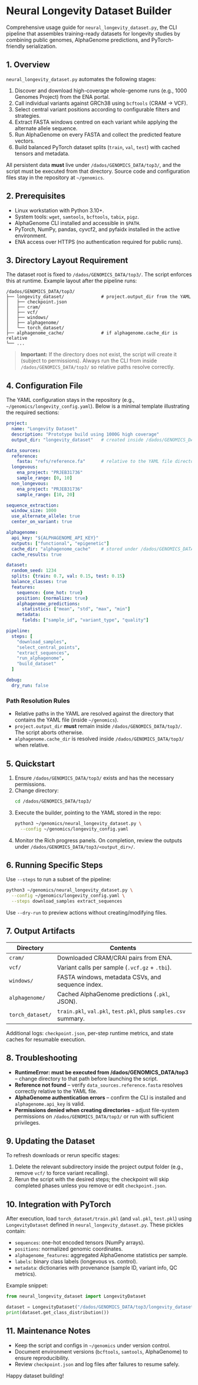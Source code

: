 # Neural Longevity Dataset Builder

Comprehensive usage guide for `neural_longevity_dataset.py`, the CLI pipeline that assembles training-ready datasets for longevity studies by combining public genomes, AlphaGenome predictions, and PyTorch-friendly serialization.

## 1. Overview

`neural_longevity_dataset.py` automates the following stages:

1. Discover and download high-coverage whole-genome runs (e.g., 1000 Genomes Project) from the ENA portal.
2. Call individual variants against GRCh38 using `bcftools` (CRAM → VCF).
3. Select central variant positions according to configurable filters and strategies.
4. Extract FASTA windows centred on each variant while applying the alternate allele sequence.
5. Run AlphaGenome on every FASTA and collect the predicted feature vectors.
6. Build balanced PyTorch dataset splits (`train`, `val`, `test`) with cached tensors and metadata.

All persistent data **must** live under `/dados/GENOMICS_DATA/top3/`, and the script must be executed from that directory. Source code and configuration files stay in the repository at `~/genomics`.

## 2. Prerequisites

- Linux workstation with Python 3.10+.
- System tools: `wget`, `samtools`, `bcftools`, `tabix`, `pigz`.
- AlphaGenome CLI installed and accessible in `$PATH`.
- PyTorch, NumPy, pandas, cyvcf2, and pyfaidx installed in the active environment.
- ENA access over HTTPS (no authentication required for public runs).

## 3. Directory Layout Requirement

The dataset root is fixed to `/dados/GENOMICS_DATA/top3/`. The script enforces this at runtime. Example layout after the pipeline runs:

```
/dados/GENOMICS_DATA/top3/
├── longevity_dataset/              # project.output_dir from the YAML
│   ├── checkpoint.json
│   ├── cram/
│   ├── vcf/
│   ├── windows/
│   ├── alphagenome/
│   └── torch_dataset/
├── alphagenome_cache/              # if alphagenome.cache_dir is relative
└── ...
```

> **Important:** If the directory does not exist, the script will create it (subject to permissions). Always run the CLI from inside `/dados/GENOMICS_DATA/top3/` so relative paths resolve correctly.

## 4. Configuration File

The YAML configuration stays in the repository (e.g., `~/genomics/longevity_config.yaml`). Below is a minimal template illustrating the required sections:

```yaml
project:
  name: "Longevity Dataset"
  description: "Prototype build using 1000G high coverage"
  output_dir: "longevity_dataset"   # created inside /dados/GENOMICS_DATA/top3/

data_sources:
  reference:
    fasta: "refs/reference.fa"      # relative to the YAML file directory
  longevous:
    ena_project: "PRJEB31736"
    sample_range: [0, 10]
  non_longevous:
    ena_project: "PRJEB31736"
    sample_range: [10, 20]

sequence_extraction:
  window_size: 1000
  use_alternate_allele: true
  center_on_variant: true

alphagenome:
  api_key: "${ALPHAGENOME_API_KEY}"
  outputs: ["functional", "epigenetic"]
  cache_dir: "alphagenome_cache"    # stored under /dados/GENOMICS_DATA/top3/
  cache_results: true

dataset:
  random_seed: 1234
  splits: {train: 0.7, val: 0.15, test: 0.15}
  balance_classes: true
  features:
    sequence: {one_hot: true}
    position: {normalize: true}
    alphagenome_predictions:
      statistics: ["mean", "std", "max", "min"]
    metadata:
      fields: ["sample_id", "variant_type", "quality"]

pipeline:
  steps: [
    "download_samples",
    "select_central_points",
    "extract_sequences",
    "run_alphagenome",
    "build_dataset"
  ]

debug:
  dry_run: false
```

### Path Resolution Rules

- Relative paths in the YAML are resolved against the directory that contains the YAML file (inside `~/genomics`).
- `project.output_dir` **must** remain inside `/dados/GENOMICS_DATA/top3/`. The script aborts otherwise.
- `alphagenome.cache_dir` is resolved inside `/dados/GENOMICS_DATA/top3/` when relative.

## 5. Quickstart

1. Ensure `/dados/GENOMICS_DATA/top3/` exists and has the necessary permissions.
2. Change directory:
   ```bash
   cd /dados/GENOMICS_DATA/top3/
   ```
3. Execute the builder, pointing to the YAML stored in the repo:
   ```bash
   python3 ~/genomics/neural_longevity_dataset.py \
     --config ~/genomics/longevity_config.yaml
   ```
4. Monitor the Rich progress panels. On completion, review the outputs under `/dados/GENOMICS_DATA/top3/<output_dir>/`.

## 6. Running Specific Steps

Use `--steps` to run a subset of the pipeline:

```bash
python3 ~/genomics/neural_longevity_dataset.py \
  --config ~/genomics/longevity_config.yaml \
  --steps download_samples extract_sequences
```

Use `--dry-run` to preview actions without creating/modifying files.

## 7. Output Artifacts

| Directory | Contents |
|-----------|----------|
| `cram/` | Downloaded CRAM/CRAI pairs from ENA. |
| `vcf/` | Variant calls per sample (`.vcf.gz` + `.tbi`). |
| `windows/` | FASTA windows, metadata CSVs, and sequence index. |
| `alphagenome/` | Cached AlphaGenome predictions (`.pkl`, JSON). |
| `torch_dataset/` | `train.pkl`, `val.pkl`, `test.pkl`, plus `samples.csv` summary. |

Additional logs: `checkpoint.json`, per-step runtime metrics, and state caches for resumable execution.

## 8. Troubleshooting

- **RuntimeError: must be executed from /dados/GENOMICS_DATA/top3** – change directory to that path before launching the script.
- **Reference not found** – verify `data_sources.reference.fasta` resolves correctly relative to the YAML file.
- **AlphaGenome authentication errors** – confirm the CLI is installed and `alphagenome.api_key` is valid.
- **Permissions denied when creating directories** – adjust file-system permissions on `/dados/GENOMICS_DATA/top3/` or run with sufficient privileges.

## 9. Updating the Dataset

To refresh downloads or rerun specific stages:

1. Delete the relevant subdirectory inside the project output folder (e.g., remove `vcf/` to force variant recalling).
2. Rerun the script with the desired steps; the checkpoint will skip completed phases unless you remove or edit `checkpoint.json`.

## 10. Integration with PyTorch

After execution, load `torch_dataset/train.pkl` (and `val.pkl`, `test.pkl`) using `LongevityDataset` defined in `neural_longevity_dataset.py`. These pickles contain:

- `sequences`: one-hot encoded tensors (NumPy arrays).
- `positions`: normalized genomic coordinates.
- `alphagenome_features`: aggregated AlphaGenome statistics per sample.
- `labels`: binary class labels (longevous vs. control).
- `metadata`: dictionaries with provenance (sample ID, variant info, QC metrics).

Example snippet:

```python
from neural_longevity_dataset import LongevityDataset

dataset = LongevityDataset("/dados/GENOMICS_DATA/top3/longevity_dataset/torch_dataset/train.pkl")
print(dataset.get_class_distribution())
```

## 11. Maintenance Notes

- Keep the script and configs in `~/genomics` under version control.
- Document environment versions (`bcftools`, `samtools`, AlphaGenome) to ensure reproducibility.
- Review `checkpoint.json` and log files after failures to resume safely.

Happy dataset building!
